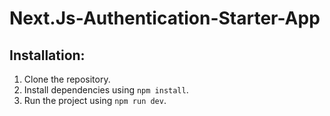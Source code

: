 # Next.Js-Authentication-Starter-App

## Installation:

1. Clone the repository.
2. Install dependencies using `npm install`.
3. Run the project using `npm run dev`.
